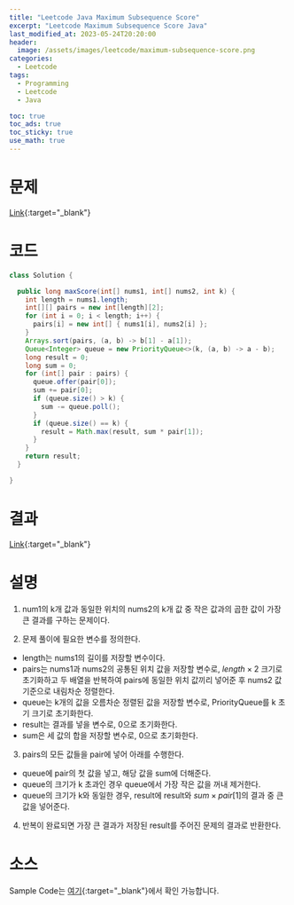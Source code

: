 ```yaml
---
title: "Leetcode Java Maximum Subsequence Score"
excerpt: "Leetcode Maximum Subsequence Score Java"
last_modified_at: 2023-05-24T20:20:00
header:
  image: /assets/images/leetcode/maximum-subsequence-score.png
categories:
  - Leetcode
tags:
  - Programming
  - Leetcode
  - Java

toc: true
toc_ads: true
toc_sticky: true
use_math: true
---
```

# 문제
[Link](https://leetcode.com/problems/maximum-subsequence-score){:target="_blank"}

# 코드
```java
class Solution {

  public long maxScore(int[] nums1, int[] nums2, int k) {
    int length = nums1.length;
    int[][] pairs = new int[length][2];
    for (int i = 0; i < length; i++) {
      pairs[i] = new int[] { nums1[i], nums2[i] };
    }
    Arrays.sort(pairs, (a, b) -> b[1] - a[1]);
    Queue<Integer> queue = new PriorityQueue<>(k, (a, b) -> a - b);
    long result = 0;
    long sum = 0;
    for (int[] pair : pairs) {
      queue.offer(pair[0]);
      sum += pair[0];
      if (queue.size() > k) {
        sum -= queue.poll();
      }
      if (queue.size() == k) {
        result = Math.max(result, sum * pair[1]);
      }
    }
    return result;
  }

}
```

# 결과
[Link](https://leetcode.com/problems/maximum-subsequence-score/submissions/956394327/){:target="_blank"}

# 설명
1. num1의 k개 값과 동일한 위치의 nums2의 k개 값 중 작은 값과의 곱한 값이 가장 큰 결과를 구하는 문제이다.

2. 문제 풀이에 필요한 변수를 정의한다.
- length는 nums1의 길이를 저장할 변수이다.
- pairs는 nums1과 nums2의 공통된 위치 값을 저장할 변수로, $length \times 2$ 크기로 초기화하고 두 배열을 반복하여 pairs에 동일한 위치 값끼리 넣어준 후 nums2 값 기준으로 내림차순 정렬한다.
- queue는 k개의 값을 오름차순 정렬된 값을 저장할 변수로, PriorityQueue를 k 초기 크기로 초기화한다.
- result는 결과를 넣을 변수로, 0으로 초기화한다.
- sum은 세 값의 합을 저장할 변수로, 0으로 초기화한다.

3. pairs의 모든 값들을 pair에 넣어 아래를 수행한다.
- queue에 pair의 첫 값을 넣고, 해당 값을 sum에 더해준다.
- queue의 크기가 k 초과인 경우 queue에서 가장 작은 값을 꺼내 제거한다.
- queue의 크기가 k와 동일한 경우, result에 result와 $sum \times pair[1]$의 결과 중 큰 값을 넣어준다.

4. 반복이 완료되면 가장 큰 결과가 저장된 result를 주어진 문제의 결과로 반환한다.

# 소스
Sample Code는 [여기](https://github.com/GracefulSoul/leetcode/blob/master/src/main/java/gracefulsoul/problems/MaximumSubsequenceScore.java){:target="_blank"}에서 확인 가능합니다.
